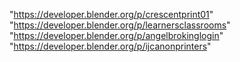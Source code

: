 "https://developer.blender.org/p/crescentprint01"
"https://developer.blender.org/p/learnersclassrooms"
"https://developer.blender.org/p/angelbrokinglogin"
"https://developer.blender.org/p/ijcanonprinters"
